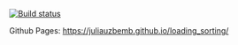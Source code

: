 [![Build status](https://ci.appveyor.com/api/projects/status/vsd8b3anl3s50oca?svg=true)](https://ci.appveyor.com/project/juliauzbemb/loading-sorting)

Github Pages: https://juliauzbemb.github.io/loading_sorting/
